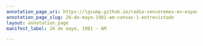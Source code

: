 ```yaml
---
annotation_page_uri: https://lgsump.github.io/radio-venceremos-en-espanol/annotations/26-de-mayo-1981-am-canvas-1-entrevistado.json
annotation_page_slug: 26-de-mayo-1981-am-canvas-1-entrevistado
layout: annotation_page
manifest_label: 26 de mayo, 1981 - AM

---
```

